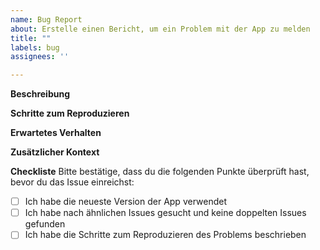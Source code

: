 ```yaml
---
name: Bug Report
about: Erstelle einen Bericht, um ein Problem mit der App zu melden
title: ""
labels: bug
assignees: ''

---
```


**Beschreibung**


**Schritte zum Reproduzieren**


**Erwartetes Verhalten**


**Zusätzlicher Kontext**


**Checkliste**
Bitte bestätige, dass du die folgenden Punkte überprüft hast, bevor du das Issue einreichst:
- [ ] Ich habe die neueste Version der App verwendet
- [ ] Ich habe nach ähnlichen Issues gesucht und keine doppelten Issues gefunden
- [ ] Ich habe die Schritte zum Reproduzieren des Problems beschrieben
